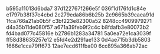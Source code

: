 b595a11013d6bda7
37d122767f266e5f
036f1d176fd1c84e
e1797b38f37e4cbd
2c279eda86b6b25b
2c9665b39caea91d
1fca766a21ab0b5f
c3bf223e82300a52
8248cc4909979271
d4a35b11de080f57
a671a39feb9f2c4c
b8fdafb3e80073b2
fd4bad077c45816e
b2786b1283a34781
5a0ea72e1ca3039f
ff58d38635257e12
e5fd4e2d291ae133
0d4ae715b3db5803
1666e1cca79ff673
12ae7ecd611fba00
6cc895a366ab72ac
